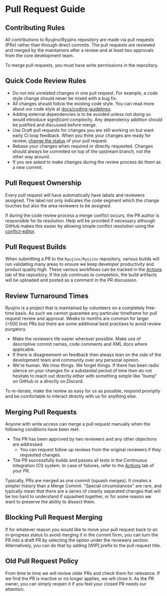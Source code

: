 # Pull Request Guide

## Contributing Rules

All contributions to Ryujinx/Ryujinx repository are made via pull requests (PRs) rather than through direct commits. The pull requests are reviewed and merged by the maintainers after a review and at least two approvals from the core development team.

To merge pull requests, you must have write permissions in the repository.

## Quick Code Review Rules

* Do not mix unrelated changes in one pull request. For example, a code style change should never be mixed with a bug fix.
* All changes should follow the existing code style. You can read more about our code style at [docs/coding-guidelines](../coding-guidelines/coding-style.md).
* Adding external dependencies is to be avoided unless not doing so would introduce _significant_ complexity. Any dependency addition should be justified and discussed before merge.
* Use Draft pull requests for changes you are still working on but want early CI loop feedback. When you think your changes are ready for review, [change the status](https://help.github.com/en/github/collaborating-with-issues-and-pull-requests/changing-the-stage-of-a-pull-request) of your pull request.
* Rebase your changes when required or directly requested. Changes should always be commited on top of the upstream branch, not the other way around.
* If you are asked to make changes during the review process do them as a new commit.

## Pull Request Ownership

Every pull request will have automatically have labels and reviewers assigned. The label not only indicates the code segment which the change touches but also the area reviewers to be assigned.

If during the code review process a merge conflict occurs, the PR author is responsible for its resolution. Help will be provided if necessary although GitHub makes this easier by allowing simple conflict resolution using the [conflict-editor](https://help.github.com/en/github/collaborating-with-issues-and-pull-requests/resolving-a-merge-conflict-on-github).

## Pull Request Builds

When submitting a PR to the `Ryujinx/Ryujinx` repository, various builds will run validating many areas to ensure we keep developer productivity and product quality high. These various workflows can be tracked in the [Actions](https://github.com/Ryujinx/Ryujinx/actions) tab of the repository. If the job continues to completion, the build artifacts will be uploaded and posted as a comment in the PR discussion.

## Review Turnaround Times

Ryujinx is a project that is maintained by volunteers on a completely free-time basis. As such we cannot guarantee any particular timeframe for pull request review and approval. Weeks to months are common for larger (>500 line) PRs but there are some additional best practises to avoid review purgatory.

* Make the reviewers life easier wherever possible. Make use of descriptive commit names, code comments and XML docs where applicable.
* If there is disagreement on feedback then always lean on the side of the development team and community over any personal opinion.
* We're human. We miss things. We forget things. If there has been radio silence on your changes for a substantial period of time then do not hesitate to reach out directly either with something simple like "bump" on GitHub or a directly on Discord.

To re-iterate, make the review as easy for us as possible, respond promptly and be comfortable to interact directly with us for anything else.

## Merging Pull Requests

Anyone with write access can merge a pull request manually when the following conditions have been met:

* The PR has been approved by two reviewers and any other objections are addressed.
    * You can request follow up reviews from the original reviewers if they requested changes.
* The PR successfully builds and passes all tests in the Continuous Integration (CI) system. In case of failures, refer to the [Actions](https://github.com/Ryujinx/Ryujinx/actions) tab of your PR.

Typically, PRs are merged as one commit (squash merges). It creates a simpler history than a Merge Commit. "Special circumstances" are rare, and typically mean that there are a series of cleanly separated changes that will be too hard to understand if squashed together, or for some reason we want to preserve the ability to dissect them.

## Blocking Pull Request Merging

If for whatever reason you would like to move your pull request back to an in-progress status to avoid merging it in the current form, you can turn the PR into a draft PR by selecting the option under the reviewers section. Alternatively, you can do that by adding [WIP] prefix to the pull request title.

## Old Pull Request Policy

From time to time we will review older PRs and check them for relevance. If we find the PR is inactive or no longer applies, we will close it. As the PR owner, you can simply reopen it if you feel your closed PR needs our attention.

